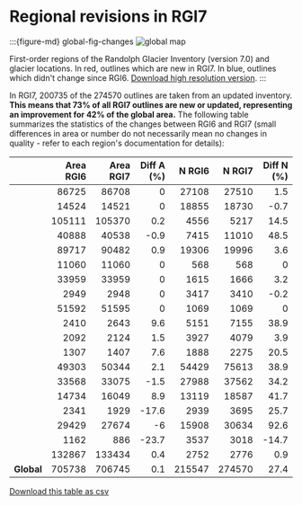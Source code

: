 # Regional revisions in RGI7

:::{figure-md} global-fig-changes
<img src="https://cluster.klima.uni-bremen.de/~fmaussion/misc/rgi7_data/l3_rgi7a_plots/global_map_wrgi6_small.jpeg" alt="global map" class="bg-primary mb-1">

First-order regions of the Randolph Glacier Inventory (version 7.0) and glacier locations. In red, outlines which are new in RGI7. In blue, outlines which didn't change since RGI6. [Download high resolution version](https://cluster.klima.uni-bremen.de/~fmaussion/misc/rgi7_data/l3_rgi7a_plots/global_map_wrgi6.png).
:::

In RGI7, 200735 of the 274570 outlines are taken from an updated inventory. **This means that 73% of all RGI7 outlines are new or updated, representing an improvement for 42% of the global area.** The following table summarizes the statistics of the changes between RGI6 and RGI7 (small differences in area or number do not necessarily mean no changes in quality - refer to each region's documentation for details):

|                      |   Area RGI6 |   Area RGI7 |   Diff A (%) |   N RGI6 |   N RGI7 |   Diff N (%) |
|:---------------------|------------:|------------:|-------------:|---------:|---------:|-------------:|
| [](regions/rgi01.md) |       86725 |       86708 |          0   |    27108 |    27510 |          1.5 |
| [](regions/rgi02.md) |       14524 |       14521 |          0   |    18855 |    18730 |         -0.7 |
| [](regions/rgi03.md) |      105111 |      105370 |          0.2 |     4556 |     5217 |         14.5 |
| [](regions/rgi04.md) |       40888 |       40538 |         -0.9 |     7415 |    11010 |         48.5 |
| [](regions/rgi05.md) |       89717 |       90482 |          0.9 |    19306 |    19996 |          3.6 |
| [](regions/rgi06.md) |       11060 |       11060 |          0   |      568 |      568 |          0   |
| [](regions/rgi07.md) |       33959 |       33959 |          0   |     1615 |     1666 |          3.2 |
| [](regions/rgi08.md) |        2949 |        2948 |          0   |     3417 |     3410 |         -0.2 |
| [](regions/rgi09.md) |       51592 |       51595 |          0   |     1069 |     1069 |          0   |
| [](regions/rgi10.md) |        2410 |        2643 |          9.6 |     5151 |     7155 |         38.9 |
| [](regions/rgi11.md) |        2092 |        2124 |          1.5 |     3927 |     4079 |          3.9 |
| [](regions/rgi12.md) |        1307 |        1407 |          7.6 |     1888 |     2275 |         20.5 |
| [](regions/rgi13.md) |       49303 |       50344 |          2.1 |    54429 |    75613 |         38.9 |
| [](regions/rgi14.md) |       33568 |       33075 |         -1.5 |    27988 |    37562 |         34.2 |
| [](regions/rgi15.md) |       14734 |       16049 |          8.9 |    13119 |    18587 |         41.7 |
| [](regions/rgi16.md) |        2341 |        1929 |        -17.6 |     2939 |     3695 |         25.7 |
| [](regions/rgi17.md) |       29429 |       27674 |         -6   |    15908 |    30634 |         92.6 |
| [](regions/rgi18.md) |        1162 |         886 |        -23.7 |     3537 |     3018 |        -14.7 |
| [](regions/rgi19.md) |      132867 |      133434 |          0.4 |     2752 |     2776 |          0.9 |
| **Global**           |      705738 |      706745 |          0.1 |   215547 |   274570 |         27.4 |

[Download this table as csv](tables/RGI2000-v7.0-G-comparison-rgi6.csv)
